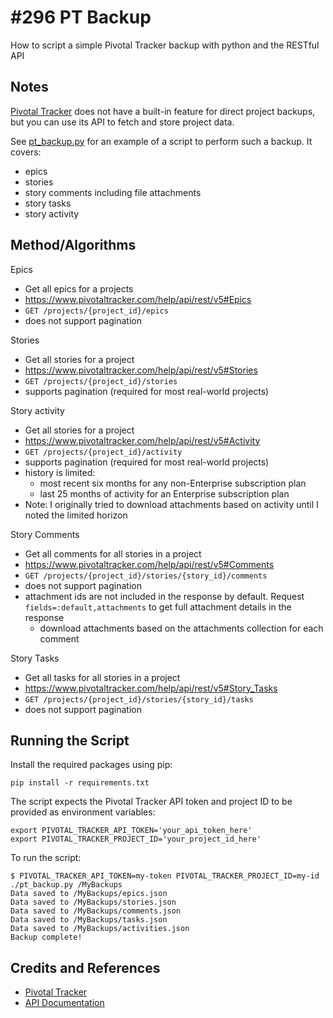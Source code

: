 # #296 PT Backup

How to script a simple Pivotal Tracker backup with python and the RESTful API

## Notes

[Pivotal Tracker](https://www.pivotaltracker.com/) does not have a built-in feature for direct project backups, but you can use its API to fetch and store project data.

See [pt_backup.py](./pt_backup.py) for an example of a script to perform such a backup. It covers:

* epics
* stories
* story comments including file attachments
* story tasks
* story activity

## Method/Algorithms

Epics

* Get all epics for a projects
* <https://www.pivotaltracker.com/help/api/rest/v5#Epics>
* `GET /projects/{project_id}/epics`
* does not support pagination

Stories

* Get all stories for a project
* <https://www.pivotaltracker.com/help/api/rest/v5#Stories>
* `GET /projects/{project_id}/stories`
* supports pagination (required for most real-world projects)

Story activity

* Get all stories for a project
* <https://www.pivotaltracker.com/help/api/rest/v5#Activity>
* `GET /projects/{project_id}/activity`
* supports pagination (required for most real-world projects)
* history is limited:
    * most recent six months for any non-Enterprise subscription plan
    * last 25 months of activity for an Enterprise subscription plan
* Note: I originally tried to download attachments based on activity until I noted the limited horizon

Story Comments

* Get all comments for all stories in a project
* <https://www.pivotaltracker.com/help/api/rest/v5#Comments>
* `GET /projects/{project_id}/stories/{story_id}/comments`
* does not support pagination
* attachment ids are not included in the response by default. Request `fields=:default,attachments` to get full attachment details in the response
    * download attachments based on the attachments collection for each comment

Story Tasks

* Get all tasks for all stories in a project
* <https://www.pivotaltracker.com/help/api/rest/v5#Story_Tasks>
* `GET /projects/{project_id}/stories/{story_id}/tasks`
* does not support pagination

## Running the Script

Install the required packages using pip:

    pip install -r requirements.txt

The script expects the Pivotal Tracker API token and project ID to be provided as environment variables:

    export PIVOTAL_TRACKER_API_TOKEN='your_api_token_here'
    export PIVOTAL_TRACKER_PROJECT_ID='your_project_id_here'

To run the script:

    $ PIVOTAL_TRACKER_API_TOKEN=my-token PIVOTAL_TRACKER_PROJECT_ID=my-id ./pt_backup.py /MyBackups
    Data saved to /MyBackups/epics.json
    Data saved to /MyBackups/stories.json
    Data saved to /MyBackups/comments.json
    Data saved to /MyBackups/tasks.json
    Data saved to /MyBackups/activities.json
    Backup complete!

## Credits and References

* [Pivotal Tracker](https://www.pivotaltracker.com/)
* [API Documentation](https://www.pivotaltracker.com/help/api/)
